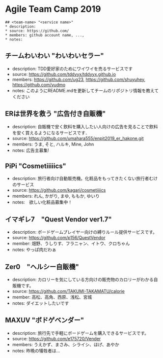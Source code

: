 Agile Team Camp 2019
=====

```
## <team-name> "<service name>"
* description:
* source: https://github.com/
* members: github account name, ...,
* notes:
```
## チームわいわい "わいわいセラー"
* description: TDD愛好家のためにワイワイを売るサービスです
* source: https://github.com/tddyyx/tddyyx.github.io
* members: https://github.com/ug23, https://github.com/shuyuhey, https://github.com/yudmo
* notes: このようにREADME.mdを更新してチームのリポジトリ情報を教えてください

## ERは世界を救う "広告付き自販機"
* description: 自販機で安く飲料を購入したい人向けの広告を見ることで飲料を安く買えるようになるサービスです．
* source: https://github.com/umahara555/enpit2019_er_hakone.git
* members: うま, そと, ハルキ, Mine, John
* notes: 広告主募集!

## PiPi "Cosmetiiiiics"
* description: 旅行者向け自動販売機。化粧品をもってきたくない旅行者むけのサービス
* source: https://github.com/kagari/cosmetiiiics
* members: れん, かがり, まゆ, ももか, ゆいり
* notes:　欲しい化粧品募集中！

## イマギレ7　"Quest Vendor ver1.7"
* description: ボードゲームプレイヤー向けの縛りルール提供サービスです。
* source: https://github.com/p156/QuestVendor
* member: 畑野、うしりす、フラニャン、イトウ、クロちゃん
* notes: やっぱ肉だわぁ

## Zer0　"ヘルシー自販機"
* description: カロリーを気にしている方向けの販売物のカロリーがわかる自販機です。
* source: https://github.com/TAKUMI-TAKAMATU/calorie
* member: 高松、高角、西原、浅松、宮城
* notes: ダイエットしたいです

## MAXUV "ボドゲベンダー"
* description: 旅行先で手軽にボードゲームを購入できるサービスです。
* source: https://github.com/e175720/Vender
* members: うえかず、まさみ、シライシ、ほげ、あやか
* notes: 昨晩の犠牲者は...
